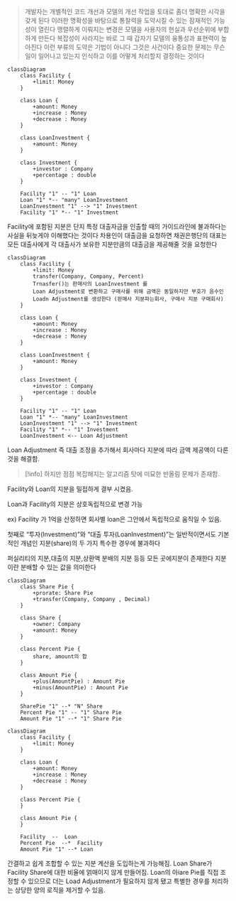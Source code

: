### 
>개발자는 개별적인 코드 개선과 모델의 개선 작업을 토대로 좀더 명확한 시각을 갖게 된다
>이러한 명확성을 바탕으로 통찰력을 도약시킬 수 있는 잠재적인 가능성이 열린다
>맹렬하게 이뤄지는 변경은 모델을 사용자의 현실과 우선순위에 부합하게 만든다
>복잡성이 사라지는 바로 그 때 갑자기 모델의 융통성과 표현력이 높아진다
>이런 부류의 도약은 기법이 아니다
>그것은 사건이다
>중요한 문제는 무슨 일이 일어나고 있는지 인식하고 이를 어떻게 처리할지 결정하는 것이다

```mermaid
classDiagram
    class Facility {
        +limit: Money 
    }

    class Loan {
        +amount: Money
        +increase : Money
        +decrease : Money
    }

    class LoanInvestment {
        +amount: Money
    }

    class Investment {
        +investor : Company
        +percentage : double
    }

    Facility "1" -- "1" Loan
    Loan "1" *-- "many" LoanInvestment
    LoanInvestment "1" --> "1" Investment 
	Facility "1" *-- "1" Investment

```

Facility에 포함된 지분은 단지 특정 대출자금을
인출할 때의 가이드라인에 불과하다는 사실을 뒤늦게야 이해했다는 것이다
차용인이 대출금을 요청하면 채권은행단의 대표는 모든 대출사에게 각 대출사가 보유한 지분만큼의 대출금을 제공해줄 것을 요청한다


```mermaid
classDiagram
    class Facility {
        +limit: Money 
        transfer(Company, Company, Percent)
        Trnasfer()는 판매사의 LoanInvestment 를 
        Loan Adjustment로 변환하고 구매사를 위해 금액은 동일하지만 부호가 음수인
        Loadn Adjustment를 생성한다 (판매사 지분파는회사, 구매사 지분 구매회사)
    }

    class Loan {
        +amount: Money
        +increase : Money
        +decrease : Money
    }

    class LoanInvestment {
        +amount: Money
    }

    class Investment {
        +investor : Company
        +percentage : double
    }

    Facility "1" -- "1" Loan
    Loan "1" *-- "many" LoanInvestment
    LoanInvestment "1" --> "1" Investment 
	Facility "1" *-- "1" Investment
	LoanInvestment <-- Loan Adjustment

```
Loan Adjustment 즉 대출 조정을 추가해서 회사마다 지분에 따라 금액 제공액이 다른것을 해결함.

>[!info]
>하지만 점점 복잡해지는 알고리즘 탓에 미묘한 반올림 문제가 존재함.

Facility와 Loan의 지분을 밀접하게 결부 시켰음.

Loan과 Facility의 지분은 상호독립적으로 변경 가능 

ex) Facility 가 1억을 산정하면 회사별 loan은 그안에서 독립적으로 움직일 수 있음.

첫째로 “투자(Investment)”와 “대출 투자(LoanInvestment)”는 일반적이면서도 기본적인 개념인 
지분(share)의 두 가지 특수한 경우에 불과하다

퍼실리티의 지분,대출의 지분,상환액 분배의 지분 등등 모든 곳에지분이 존재한다
지분이란 분배할 수 있는 값을 의미한다

```mermaid
classDiagram
    class Share Pie {
        +prorate: Share Pie
        +transfer(Company, Company , Decimal) 
    }

    class Share {
        +owner: Company
        +amount: Money
    }

    class Percent Pie {
        share, amount의 합
    }

    class Amount Pie {
        +plus(AmountPie) : Amount Pie
        +minus(AmountPie) : Amount Pie
    }

    SharePie "1" --* "N" Share
    Percent Pie "1" -- "1" Share Pie
    Amount Pie "1" --* "1" Share Pie 

```
```mermaid
classDiagram
    class Facility {
        +limit: Money 
    }

    class Loan {
        +amount: Money
        +increase : Money
        +decrease : Money
    }

    class Percent Pie {
    }

    class Amount Pie {
    }

    Facility  --  Loan
    Percent Pie  --*  Facility 
    Amount Pie "1" --* Loan

```

간결하고 쉽게 조합할 수 있는 지분 계산을 도입하는게 가능해짐.
Loan Share가 Facility Share에 대한 비율에 얽매이지 않게 만들어짐.
Loan의 아iare Pie를 직접 조정할 수 있으므로 더는 Load Adjustment가 필요하지 않게 됐고 특별한 경우를 처리하는 상당한 양의 로직을 제거할 수 있음.